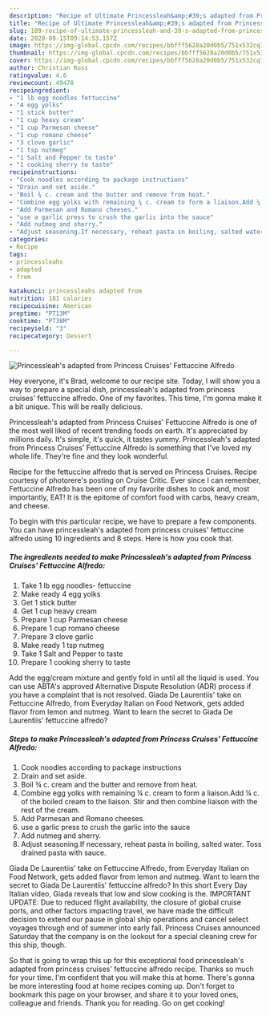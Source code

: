 ```yaml
---
description: "Recipe of Ultimate Princessleah&amp;#39;s adapted from Princess Cruises&amp;#39; Fettuccine Alfredo"
title: "Recipe of Ultimate Princessleah&amp;#39;s adapted from Princess Cruises&amp;#39; Fettuccine Alfredo"
slug: 189-recipe-of-ultimate-princessleah-and-39-s-adapted-from-princess-cruises-and-39-fettuccine-alfredo
date: 2020-09-15T09:14:53.157Z
image: https://img-global.cpcdn.com/recipes/bbfff5628a20d0b5/751x532cq70/princessleahs-adapted-from-princess-cruises-fettuccine-alfredo-recipe-main-photo.jpg
thumbnail: https://img-global.cpcdn.com/recipes/bbfff5628a20d0b5/751x532cq70/princessleahs-adapted-from-princess-cruises-fettuccine-alfredo-recipe-main-photo.jpg
cover: https://img-global.cpcdn.com/recipes/bbfff5628a20d0b5/751x532cq70/princessleahs-adapted-from-princess-cruises-fettuccine-alfredo-recipe-main-photo.jpg
author: Christian Ross
ratingvalue: 4.6
reviewcount: 49478
recipeingredient:
- "1 lb egg noodles fettuccine"
- "4 egg yolks"
- "1 stick butter"
- "1 cup heavy cream"
- "1 cup Parmesan cheese"
- "1 cup romano cheese"
- "3 clove garlic"
- "1 tsp nutmeg"
- "1 Salt and Pepper to taste"
- "1 cooking sherry to taste"
recipeinstructions:
- "Cook noodles according to package instructions"
- "Drain and set aside."
- "Boil ¾ c. cream and the butter and remove from heat."
- "Combine egg yolks with remaining ¼ c. cream to form a liaison.Add ¼ c. of the boiled cream to the liaison. Stir and then combine liaison with the rest of the cream."
- "Add Parmesan and Romano cheeses."
- "use a garlic press to crush the garlic into the sauce"
- "Add nutmeg and sherry."
- "Adjust seasoning.If necessary, reheat pasta in boiling, salted water. Toss drained pasta with sauce."
categories:
- Recipe
tags:
- princessleahs
- adapted
- from

katakunci: princessleahs adapted from 
nutrition: 181 calories
recipecuisine: American
preptime: "PT13M"
cooktime: "PT38M"
recipeyield: "3"
recipecategory: Dessert

---
```



![Princessleah&#39;s adapted from Princess Cruises&#39; Fettuccine Alfredo](https://img-global.cpcdn.com/recipes/bbfff5628a20d0b5/751x532cq70/princessleahs-adapted-from-princess-cruises-fettuccine-alfredo-recipe-main-photo.jpg)

Hey everyone, it's Brad, welcome to our recipe site. Today, I will show you a way to prepare a special dish, princessleah&#39;s adapted from princess cruises&#39; fettuccine alfredo. One of my favorites. This time, I'm gonna make it a bit unique. This will be really delicious.

Princessleah&#39;s adapted from Princess Cruises&#39; Fettuccine Alfredo is one of the most well liked of recent trending foods on earth. It's appreciated by millions daily. It's simple, it's quick, it tastes yummy. Princessleah&#39;s adapted from Princess Cruises&#39; Fettuccine Alfredo is something that I've loved my whole life. They're fine and they look wonderful.

Recipe for the fettuccine alfredo that is served on Princess Cruises. Recipe courtesy of photorere&#39;s posting on Cruise Critic. Ever since I can remember, Fettuccine Alfredo has been one of my favorite dishes to cook and, most importantly, EAT! It is the epitome of comfort food with carbs, heavy cream, and cheese.


To begin with this particular recipe, we have to prepare a few components. You can have princessleah&#39;s adapted from princess cruises&#39; fettuccine alfredo using 10 ingredients and 8 steps. Here is how you cook that.

<!--inarticleads1-->

##### The ingredients needed to make Princessleah&#39;s adapted from Princess Cruises&#39; Fettuccine Alfredo:

1. Take 1 lb egg noodles- fettuccine
1. Make ready 4 egg yolks
1. Get 1 stick butter
1. Get 1 cup heavy cream
1. Prepare 1 cup Parmesan cheese
1. Prepare 1 cup romano cheese
1. Prepare 3 clove garlic
1. Make ready 1 tsp nutmeg
1. Take 1 Salt and Pepper to taste
1. Prepare 1 cooking sherry to taste


Add the egg/cream mixture and gently fold in until all the liquid is used. You can use ABTA&#39;s approved Alternative Dispute Resolution (ADR) process if you have a complaint that is not resolved. Giada De Laurentiis&#39; take on Fettuccine Alfredo, from Everyday Italian on Food Network, gets added flavor from lemon and nutmeg. Want to learn the secret to Giada De Laurentiis&#39; fettuccine alfredo? 

<!--inarticleads2-->

##### Steps to make Princessleah&#39;s adapted from Princess Cruises&#39; Fettuccine Alfredo:

1. Cook noodles according to package instructions
1. Drain and set aside.
1. Boil ¾ c. cream and the butter and remove from heat.
1. Combine egg yolks with remaining ¼ c. cream to form a liaison.Add ¼ c. of the boiled cream to the liaison. Stir and then combine liaison with the rest of the cream.
1. Add Parmesan and Romano cheeses.
1. use a garlic press to crush the garlic into the sauce
1. Add nutmeg and sherry.
1. Adjust seasoning.If necessary, reheat pasta in boiling, salted water. Toss drained pasta with sauce.


Giada De Laurentiis&#39; take on Fettuccine Alfredo, from Everyday Italian on Food Network, gets added flavor from lemon and nutmeg. Want to learn the secret to Giada De Laurentiis&#39; fettuccine alfredo? In this short Every Day Italian video, Giada reveals that low and slow cooking is the. IMPORTANT UPDATE: Due to reduced flight availability, the closure of global cruise ports, and other factors impacting travel, we have made the difficult decision to extend our pause in global ship operations and cancel select voyages through end of summer into early fall. Princess Cruises announced Saturday that the company is on the lookout for a special cleaning crew for this ship, though. 

So that is going to wrap this up for this exceptional food princessleah&#39;s adapted from princess cruises&#39; fettuccine alfredo recipe. Thanks so much for your time. I'm confident that you will make this at home. There's gonna be more interesting food at home recipes coming up. Don't forget to bookmark this page on your browser, and share it to your loved ones, colleague and friends. Thank you for reading. Go on get cooking!
